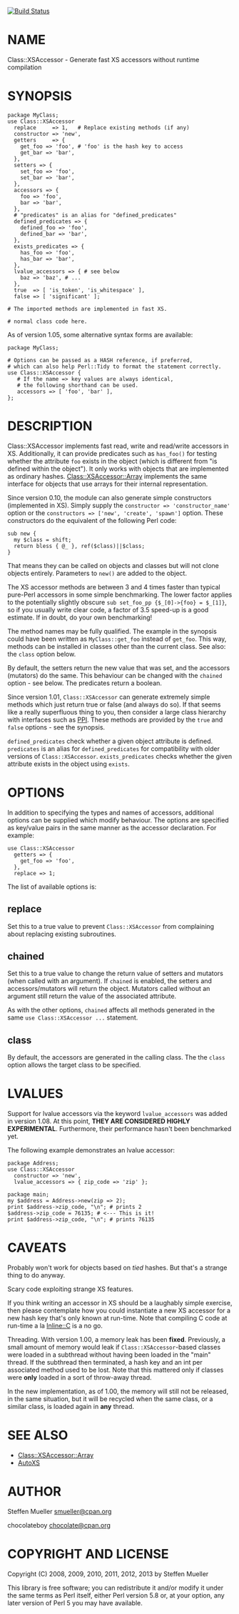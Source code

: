 [![Build Status](https://travis-ci.org/toddr/Class-XSAccessor.png?branch=master)](https://travis-ci.org/toddr/Class-XSAccessor)

# NAME

Class::XSAccessor - Generate fast XS accessors without runtime compilation

# SYNOPSIS

    package MyClass;
    use Class::XSAccessor
      replace     => 1,   # Replace existing methods (if any)
      constructor => 'new',
      getters     => {
        get_foo => 'foo', # 'foo' is the hash key to access
        get_bar => 'bar',
      },
      setters => {
        set_foo => 'foo',
        set_bar => 'bar',
      },
      accessors => {
        foo => 'foo',
        bar => 'bar',
      },
      # "predicates" is an alias for "defined_predicates"
      defined_predicates => {
        defined_foo => 'foo',
        defined_bar => 'bar',
      },
      exists_predicates => {
        has_foo => 'foo',
        has_bar => 'bar',
      },
      lvalue_accessors => { # see below
        baz => 'baz', # ...
      },
      true  => [ 'is_token', 'is_whitespace' ],
      false => [ 'significant' ];
    
    # The imported methods are implemented in fast XS.
    
    # normal class code here.

As of version 1.05, some alternative syntax forms are available:

    package MyClass;
    
    # Options can be passed as a HASH reference, if preferred,
    # which can also help Perl::Tidy to format the statement correctly.
    use Class::XSAccessor {
       # If the name => key values are always identical,
       # the following shorthand can be used.
       accessors => [ 'foo', 'bar' ],
    };

# DESCRIPTION

Class::XSAccessor implements fast read, write and read/write accessors in XS.
Additionally, it can provide predicates such as `has_foo()` for testing
whether the attribute `foo` exists in the object (which is different from
"is defined within the object").
It only works with objects that are implemented as ordinary hashes.
[Class::XSAccessor::Array](https://metacpan.org/pod/Class::XSAccessor::Array) implements the same interface for objects
that use arrays for their internal representation.

Since version 0.10, the module can also generate simple constructors
(implemented in XS). Simply supply the
`constructor => 'constructor_name'` option or the
`constructors => ['new', 'create', 'spawn']` option.
These constructors do the equivalent of the following Perl code:

    sub new {
      my $class = shift;
      return bless { @_ }, ref($class)||$class;
    }

That means they can be called on objects and classes but will not
clone objects entirely. Parameters to `new()` are added to the
object.

The XS accessor methods are between 3 and 4 times faster than typical
pure-Perl accessors in some simple benchmarking.
The lower factor applies to the potentially slightly obscure
`sub set_foo_pp {$_[0]->{foo} = $_[1]}`, so if you usually
write clear code, a factor of 3.5 speed-up is a good estimate.
If in doubt, do your own benchmarking!

The method names may be fully qualified. The example in the synopsis could
have been written as `MyClass::get_foo` instead
of `get_foo`. This way, methods can be installed in classes other
than the current class. See also: the `class` option below.

By default, the setters return the new value that was set,
and the accessors (mutators) do the same. This behaviour can be changed
with the `chained` option - see below. The predicates return a boolean.

Since version 1.01, `Class::XSAccessor` can generate extremely simple methods which
just return true or false (and always do so). If that seems like a
really superfluous thing to you, then consider a large class hierarchy
with interfaces such as [PPI](https://metacpan.org/pod/PPI). These methods are provided by the `true`
and `false` options - see the synopsis.

`defined_predicates` check whether a given object attribute is defined.
`predicates` is an alias for `defined_predicates` for compatibility with
older versions of `Class::XSAccessor`. `exists_predicates` checks
whether the given attribute exists in the object using `exists`.

# OPTIONS

In addition to specifying the types and names of accessors, additional options
can be supplied which modify behaviour. The options are specified as key/value pairs
in the same manner as the accessor declaration. For example:

    use Class::XSAccessor
      getters => {
        get_foo => 'foo',
      },
      replace => 1;

The list of available options is:

## replace

Set this to a true value to prevent `Class::XSAccessor` from
complaining about replacing existing subroutines.

## chained

Set this to a true value to change the return value of setters
and mutators (when called with an argument).
If `chained` is enabled, the setters and accessors/mutators will
return the object. Mutators called without an argument still
return the value of the associated attribute.

As with the other options, `chained` affects all methods generated
in the same `use Class::XSAccessor ...` statement.

## class

By default, the accessors are generated in the calling class. The
the `class` option allows the target class to be specified.

# LVALUES

Support for lvalue accessors via the keyword `lvalue_accessors`
was added in version 1.08. At this point, **THEY ARE CONSIDERED HIGHLY
EXPERIMENTAL**. Furthermore, their performance hasn't been benchmarked
yet.

The following example demonstrates an lvalue accessor:

    package Address;
    use Class::XSAccessor
      constructor => 'new',
      lvalue_accessors => { zip_code => 'zip' };
    
    package main;
    my $address = Address->new(zip => 2);
    print $address->zip_code, "\n"; # prints 2
    $address->zip_code = 76135; # <--- This is it!
    print $address->zip_code, "\n"; # prints 76135

# CAVEATS

Probably won't work for objects based on _tied_ hashes. But that's a strange thing to do anyway.

Scary code exploiting strange XS features.

If you think writing an accessor in XS should be a laughably simple exercise, then
please contemplate how you could instantiate a new XS accessor for a new hash key
that's only known at run-time. Note that compiling C code at run-time a la [Inline::C](https://metacpan.org/pod/Inline::C)
is a no go.

Threading. With version 1.00, a memory leak has been **fixed**. Previously, a small amount of
memory would leak if `Class::XSAccessor`-based classes were loaded in a subthread without having
been loaded in the "main" thread. If the subthread then terminated, a hash key and an int per
associated method used to be lost. Note that this mattered only if classes were **only** loaded
in a sort of throw-away thread.

In the new implementation, as of 1.00, the memory will still not be released, in the same situation,
but it will be recycled when the same class, or a similar class, is loaded again in **any** thread.

# SEE ALSO

- [Class::XSAccessor::Array](https://metacpan.org/pod/Class::XSAccessor::Array)
- [AutoXS](https://metacpan.org/pod/AutoXS)

# AUTHOR

Steffen Mueller <smueller@cpan.org>

chocolateboy <chocolate@cpan.org>

# COPYRIGHT AND LICENSE

Copyright (C) 2008, 2009, 2010, 2011, 2012, 2013 by Steffen Mueller

This library is free software; you can redistribute it and/or modify
it under the same terms as Perl itself, either Perl version 5.8 or,
at your option, any later version of Perl 5 you may have available.
